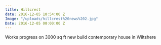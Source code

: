 ```yaml
---
title: Hillcrest
date: 2016-12-05 10:54:00 Z
Image: "/uploads/hillcrest%20news%202.jpg"
Date: 2016-12-05 00:00:00 Z
---
```


Works progress on 3000 sq ft new build contemporary house in Wiltshere